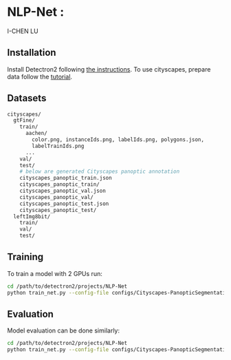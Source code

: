 # NLP-Net : 

I-CHEN LU


## Installation
Install Detectron2 following [the instructions](https://detectron2.readthedocs.io/tutorials/install.html).
To use cityscapes, prepare data follow the [tutorial](https://detectron2.readthedocs.io/tutorials/builtin_datasets.html#expected-dataset-structure-for-cityscapes).


## Datasets
```bash
cityscapes/
  gtFine/
    train/
      aachen/
        color.png, instanceIds.png, labelIds.png, polygons.json,
        labelTrainIds.png
      ...
    val/
    test/
    # below are generated Cityscapes panoptic annotation
    cityscapes_panoptic_train.json
    cityscapes_panoptic_train/
    cityscapes_panoptic_val.json
    cityscapes_panoptic_val/
    cityscapes_panoptic_test.json
    cityscapes_panoptic_test/
  leftImg8bit/
    train/
    val/
    test/
```

## Training

To train a model with 2 GPUs run:
```bash
cd /path/to/detectron2/projects/NLP-Net
python train_net.py --config-file configs/Cityscapes-PanopticSegmentation/panoptic_lmffnet_R_52_os16_mg124_poly_90k_bs32_crop_512_1024_dsconv.yaml --num-gpus 2
```

## Evaluation

Model evaluation can be done similarly:
```bash
cd /path/to/detectron2/projects/NLP-Net
python train_net.py --config-file configs/Cityscapes-PanopticSegmentation/panoptic_lmffnet_R_52_os16_mg124_poly_90k_bs32_crop_512_1024_dsconv.yaml --eval-only MODEL.WEIGHTS /path/to/model_checkpoint
```
